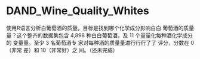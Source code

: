 # DAND_Wine_Quality_Whites
使用R语言分析白葡萄酒的质量。目标是找到哪个化学成分影响⽩白 葡萄酒的质量量？这个整齐的数据集包含 4,898 种⽩白葡萄酒，及 11 个量量化每种酒化学成分的 变量量。至少 3 名葡萄酒专 家对每种酒的质量量进⾏行行了了 评分，分数在 0（非常 差）和 10（非常好）之 间。（还未完成）
